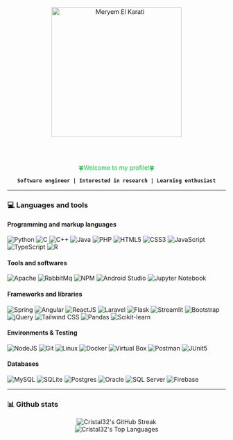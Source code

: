 <div align="center">
  <a href="https://github.com/Cristal32">
    <img src="https://github.com/Cristal32/Cristal32/assets/114748477/7e9404e4-fba7-4bf3-ae79-9b9ff50b60a0" alt="Meryem El Karati" width="300px" />
  </a>

  <br><br>

  <p>
    <dev style="color: #19c246">🍀Welcome to my profile!🍀</dev>
  </p>
  
  **``Software engineer | Interested in research | Learning enthusiast``**
</div>

<!--![](https://github-trophies.vercel.app/?username=Cristal32)-->

---

### 💻 Languages and tools

#### Programming and markup languages

![Python](https://img.shields.io/badge/Python-3670A0?style=flat&logo=python&logoColor=ffdd54)
![C](https://img.shields.io/badge/C-A8B9CC.svg?style=flat&logo=c&logoColor=white)
![C++](https://img.shields.io/badge/C++-00599C.svg?style=flat&logo=cplusplus&logoColor=white)
![Java](https://img.shields.io/badge/Java-F80000.svg?style=flat&logo=openjdk&logoColor=white)
![PHP](https://img.shields.io/badge/PHP-%23777BB4.svg?style=flat&logo=php&logoColor=white)
![HTML5](https://img.shields.io/badge/HTML5-%23E34F26.svg?style=flat&logo=html5&logoColor=white)
![CSS3](https://img.shields.io/badge/CSS3-%231572B6.svg?style=flat&logo=css3&logoColor=white)
![JavaScript](https://img.shields.io/badge/Javascript-%23323330.svg?style=flat&logo=javascript&logoColor=%23F7DF1E)
![TypeScript](https://img.shields.io/badge/Typescript-%23007ACC.svg?style=flat&logo=typescript&logoColor=white)
![R](https://img.shields.io/badge/R-%23276DC3.svg?style=flat&logo=r&logoColor=white)

#### Tools and softwares

![Apache](https://img.shields.io/badge/Apache-D22128.svg?style=flat&logo=apache&logoColor=white)
![RabbitMq](https://img.shields.io/badge/RabbitMQ-FF6600.svg?style=flat&logo=rabbitmq&logoColor=white)
![NPM](https://img.shields.io/badge/NPM-%23CB3837.svg?style=flat&logo=npm&logoColor=white)
![Android Studio](https://img.shields.io/badge/Android%20Studio-1976D2.svg?style=flat&logo=android-studio&logoColor=3DDC84)
![Jupyter Notebook](https://img.shields.io/badge/Jupyter%20Notebook-4D4D4D.svg?style=flat&logo=jupyter&logoColor=F37626)

#### Frameworks and libraries

![Spring](https://img.shields.io/badge/Spring-6DB33F.svg?style=flat&logo=spring&logoColor=white)
![Angular](https://img.shields.io/badge/Angular-%23DD0031.svg?style=flat&logo=angular&logoColor=white)
![ReactJS](https://img.shields.io/badge/ReactJS-%2320232a.svg?style=flat&logo=react&logoColor=%2361DAFB)
![Laravel](https://img.shields.io/badge/Laravel-%23FF2D20.svg?style=flat&logo=laravel&logoColor=white)
![Flask](https://img.shields.io/badge/Flask-%23000.svg?style=flat&logo=flask&logoColor=white)
![Streamlit](https://img.shields.io/badge/Streamlit-FF4B4B.svg?style=flat&logo=streamlit&logoColor=white)
![Bootstrap](https://img.shields.io/badge/Bootstrap-7952B3.svg?style=flat&logo=bootstrap&logoColor=white)
![jQuery](https://img.shields.io/badge/jQuery-%230769AD.svg?style=flat&logo=jquery&logoColor=white)
![Tailwind CSS](https://img.shields.io/badge/Tailwind%20CSS-06B6D4.svg?style=flat&logo=tailwind-css&logoColor=white)
![Pandas](https://img.shields.io/badge/Pandas-150458.svg?style=flat&logo=pandas&logoColor=white)
![Scikit-learn](https://img.shields.io/badge/Scikit%20learn-005C99.svg?style=flat&logo=scikit-learn&logoColor=F7931E)

#### Environments & Testing

![NodeJS](https://img.shields.io/badge/NodeJS-333333.svg?style=flat&logo=node.js&logoColor=5FA04E)
![Git](https://img.shields.io/badge/Git-F05032.svg?style=flat&logo=git&logoColor=white)
![Linux](https://img.shields.io/badge/Linux-%23323330.svg?style=flat&logo=linux&logoColor=FCC624)
![Docker](https://img.shields.io/badge/Docker-%230db7ed.svg?style=flat&logo=docker&logoColor=white)
![Virtual Box](https://img.shields.io/badge/Virtual%20Box-183A61.svg?style=flat&logo=virtualbox&logoColor=white)
![Postman](https://img.shields.io/badge/Postman-FF6C37.svg?style=flat&logo=postman&logoColor=white)
![JUnit5](https://img.shields.io/badge/JUnit5-D32F2F.svg?style=flat&logo=junit5&logoColor=25A162)

#### Databases

![MySQL](https://img.shields.io/badge/MySQL-4479A1.svg?style=flat&logo=mysql&logoColor=white) 
![SQLite](https://img.shields.io/badge/SQLite-003B57.svg?style=flat&logo=sqlite&logoColor=74C0FC) 
![Postgres](https://img.shields.io/badge/PostgreSQL-%23316192.svg?style=flat&logo=postgresql&logoColor=white)
![Oracle](https://img.shields.io/badge/Oracle%20DB-F80000.svg?style=flat&logo=oracle&logoColor=white)
![SQL Server](https://img.shields.io/badge/SQL%20Server-737373.svg?style=flat&logo=sql-server&logoColor=A91D22)
![Firebase](https://img.shields.io/badge/Firebase-DD2C00.svg?style=flat&logo=firebase&logoColor=FFCA28)

---

### 📊 Github stats

<p align="center">
  <!-- <img src="https://github-readme-stats.vercel.app/api?username=Cristal32" alt="Cristal32's GitHub Stats" /> -->
  <img src="https://github-readme-streak-stats.herokuapp.com/?user=Cristal32&theme=default&hide_border=false" alt="Cristal32's GitHub Streak" /><br/>
  <img src="https://github-readme-stats.vercel.app/api/top-langs/?username=Cristal32&theme=default&hide_border=false&include_all_commits=true&count_private=true&layout=compact" alt="Cristal32's Top Languages" />
</p>
